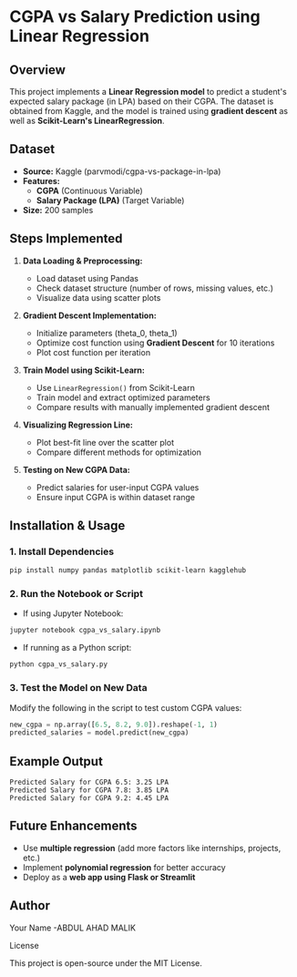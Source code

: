 # CGPA vs Salary Prediction using Linear Regression

## Overview

This project implements a **Linear Regression model** to predict a student's expected salary package (in LPA) based on their CGPA. The dataset is obtained from Kaggle, and the model is trained using **gradient descent** as well as **Scikit-Learn's LinearRegression**.

## Dataset

- **Source:** Kaggle (parvmodi/cgpa-vs-package-in-lpa)
- **Features:**
  - **CGPA** (Continuous Variable)
  - **Salary Package (LPA)** (Target Variable)
- **Size:** 200 samples

## Steps Implemented

1. **Data Loading & Preprocessing:**

   - Load dataset using Pandas
   - Check dataset structure (number of rows, missing values, etc.)
   - Visualize data using scatter plots

2. **Gradient Descent Implementation:**

   - Initialize parameters (theta\_0, theta\_1)
   - Optimize cost function using **Gradient Descent** for 10 iterations
   - Plot cost function per iteration

3. **Train Model using Scikit-Learn:**

   - Use `LinearRegression()` from Scikit-Learn
   - Train model and extract optimized parameters
   - Compare results with manually implemented gradient descent

4. **Visualizing Regression Line:**

   - Plot best-fit line over the scatter plot
   - Compare different methods for optimization

5. **Testing on New CGPA Data:**

   - Predict salaries for user-input CGPA values
   - Ensure input CGPA is within dataset range

## Installation & Usage

### **1. Install Dependencies**

```bash
pip install numpy pandas matplotlib scikit-learn kagglehub
```

### **2. Run the Notebook or Script**

- If using Jupyter Notebook:

```bash
jupyter notebook cgpa_vs_salary.ipynb
```

- If running as a Python script:

```bash
python cgpa_vs_salary.py
```

### **3. Test the Model on New Data**

Modify the following in the script to test custom CGPA values:

```python
new_cgpa = np.array([6.5, 8.2, 9.0]).reshape(-1, 1)
predicted_salaries = model.predict(new_cgpa)
```

## Example Output

```
Predicted Salary for CGPA 6.5: 3.25 LPA
Predicted Salary for CGPA 7.8: 3.85 LPA
Predicted Salary for CGPA 9.2: 4.45 LPA
```

## Future Enhancements

- Use **multiple regression** (add more factors like internships, projects, etc.)
- Implement **polynomial regression** for better accuracy
- Deploy as a **web app using Flask or Streamlit**

## Author

Your Name -ABDUL AHAD MALIK

License

This project is open-source under the MIT License.

